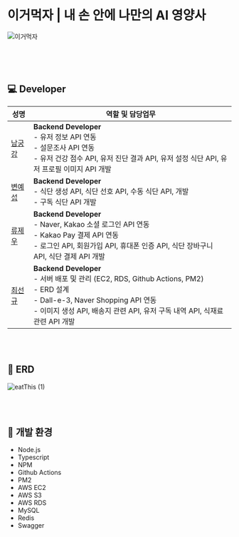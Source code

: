 # 이거먹자 | 내 손 안에 나만의 AI 영양사
![이거먹자](https://github.com/user-attachments/assets/802aa3fb-be25-4623-8d95-b45d8781e48e)

<br><br><br>

## 💻 Developer

| 성명                                                 | 역할 및 담당업무                                                                                                        |
|----------------------------------------------------|------------------------------------------------------------------------------------------------------------------|
| <a href="https://github.com/namkungkang"> 남궁강 </a>   | **Backend Developer**<br>- 유저 정보 API 연동 <br>- 설문조사 API 연동 <br>- 유저 건강 점수 API, 유저 진단 결과 API, 유저 설정 식단 API, 유저 프로필 이미지 API 개발 
| <a href="https://github.com/ye-seob"> 변예섭 </a>    | **Backend Developer**<br>- 식단 생성 API, 식단 선호 API, 수동 식단 API, 개발 <br>- 구독 식단 API 개발                           |
| <a href="https://github.com/R-J-Woo"> 류제우 </a>     | **Backend Developer**<br>- Naver, Kakao 소셜 로그인 API 연동 <br>- Kakao Pay 결제 API 연동 <br>- 로그인 API, 회원가입 API, 휴대폰 인증 API, 식단 장바구니 API, 식단 결제 API 개발
| <a href="https://github.com/ohige01"> 최선규 </a> | **Backend Developer**<br>- 서버 배포 및 관리 (EC2, RDS, Github Actions, PM2) <br>- ERD 설계 <br>- Dall-e-3, Naver Shopping API 연동 <br>- 이미지 생성 API, 배송지 관련 API, 유저 구독 내역 API, 식재료 관련 API 개발                              |

<br><br>
## 📝 ERD
![eatThis (1)](https://github.com/user-attachments/assets/5dfc7079-2411-424d-b46a-504881fbd729)

<br><br>
## 🔨 개발 환경
* Node.js
* Typescript
* NPM
* Github Actions
* PM2
* AWS EC2
* AWS S3
* AWS RDS
* MySQL
* Redis
* Swagger
<br><br>
